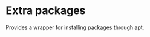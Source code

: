 # Extra packages
Provides a wrapper for installing packages through apt.
<!--TOC-->
<!--ENDTOC-->

<!--ROLEVARS-->
<!--ENDROLEVARS-->
